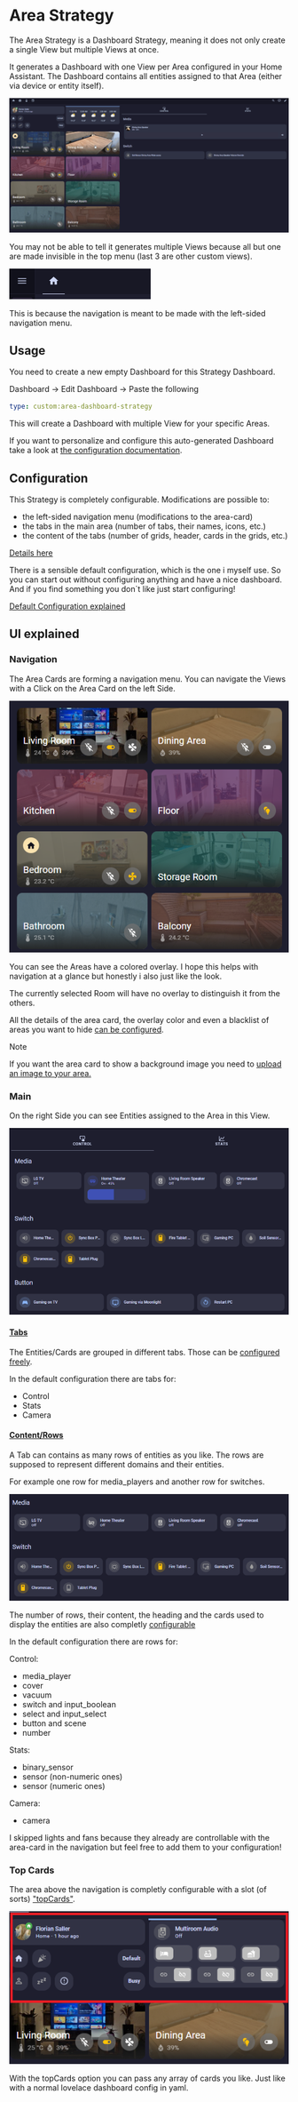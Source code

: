 # Area Strategy

The Area Strategy is a Dashboard Strategy, meaning it does not only create a single View but multiple Views at once.

It generates a Dashboard with one View per Area configured in your Home Assistant. The Dashboard contains all entities assigned to that Area (either via device or entity itself).

 ![Area Strategy](/documentation/area-strategy.gif "Area Strategy")

 You may not be able to tell it generates multiple Views because all but one are made invisible in the top menu (last 3 are other custom views).

 ![Top Menu](/documentation/area-strategy-top-menu.png "Top Menu")

This is because the navigation is meant to be made with the left-sided navigation menu.

## Usage

You need to create a new empty Dashboard for this Strategy Dashboard.

Dashboard -> Edit Dashboard -> Paste the following

```yaml
type: custom:area-dashboard-strategy
```

This will create a Dashboard with multiple View for your specific Areas.

If you want to personalize and configure this auto-generated Dashboard take a look at [the configuration documentation](#configuration).

## Configuration

This Strategy is completely configurable.
Modifications are possible to:

- the left-sided navigation menu (modifications to the area-card)
- the tabs in the main area (number of tabs, their names, icons, etc.)
- the content of the tabs (number of grids, header, cards in the grids, etc.)

[Details here](./CONFIGURATION.md#configuration)

There is a sensible default configuration, which is the one i myself use.
So you can start out without configuring anything and have a nice dashboard.
And if you find something you don`t like just start configuring!

[Default Configuration explained](./CONFIGURATION.md#default-config-explained)

## UI explained

### Navigation

The Area Cards are forming a navigation menu. You can navigate the Views with a Click on the Area Card on the left Side.

![Navigation](/documentation/area-strategy-navigation.png "Navigation")

You can see the Areas have a colored overlay.
I hope this helps with navigation at a glance but honestly i also just like the look.

The currently selected Room will have no overlay to distinguish it from the others.

All the details of the area card, the overlay color and even a blacklist of areas you want to hide [can be configured](./CONFIGURATION.md#configuration-options).

>[!NOTE]
>If you want the area card to show a background image you need to [upload an image to your area.](https://www.home-assistant.io/docs/organizing/areas/#creating-an-area)

### Main

On the right Side you can see Entities assigned to the Area in this View.

![Main](/documentation/area-strategy-main.png "Main")

#### <ins>Tabs</ins>

The Entities/Cards are grouped in different tabs. Those can be [configured freely](./CONFIGURATION.md#tabs).

In the default configuration there are tabs for:

- Control
- Stats
- Camera

#### <ins>Content/Rows</ins>

A Tab can contains as many rows of entities as you like. The rows are supposed to represent different domains and their entities.

For example one row for media_players and another row for switches.

![Row](/documentation/area-strategy-main-rows.png "Row")

The number of rows, their content, the heading and the cards used to display the entities are also completly [configurable](./CONFIGURATION.md#contentrows)

In the default configuration there are rows for:

Control:

- media_player
- cover
- vacuum
- switch and input_boolean
- select and input_select
- button and scene
- number

Stats:

- binary_sensor
- sensor (non-numeric ones)
- sensor (numeric ones)

Camera:

- camera

I skipped lights and fans because they already are controllable with the area-card in the navigation but feel free to add them to your configuration!

### Top Cards

The area above the navigation is completly configurable with a slot (of sorts) ["topCards"](./CONFIGURATION.md).

![TopCards](/documentation/area-strategy-top-cards.png "TopCards")

With the topCards option you can pass any array of cards you like. Just like with a normal lovelace dashboard config in yaml.
